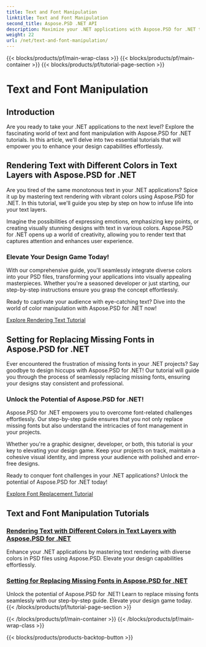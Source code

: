 ```yaml
---
title: Text and Font Manipulation
linktitle: Text and Font Manipulation
second_title: Aspose.PSD .NET API
description: Maximize your .NET applications with Aspose.PSD for .NET tutorials! Learn rendering text in vibrant colors and seamlessly replace missing fonts.
weight: 22
url: /net/text-and-font-manipulation/
---
```


{{< blocks/products/pf/main-wrap-class >}}
{{< blocks/products/pf/main-container >}}
{{< blocks/products/pf/tutorial-page-section >}}

# Text and Font Manipulation


## Introduction

Are you ready to take your .NET applications to the next level? Explore the fascinating world of text and font manipulation with Aspose.PSD for .NET tutorials. In this article, we'll delve into two essential tutorials that will empower you to enhance your design capabilities effortlessly.

## Rendering Text with Different Colors in Text Layers with Aspose.PSD for .NET

Are you tired of the same monotonous text in your .NET applications? Spice it up by mastering text rendering with vibrant colors using Aspose.PSD for .NET. In this tutorial, we'll guide you step by step on how to infuse life into your text layers.

Imagine the possibilities of expressing emotions, emphasizing key points, or creating visually stunning designs with text in various colors. Aspose.PSD for .NET opens up a world of creativity, allowing you to render text that captures attention and enhances user experience.

### Elevate Your Design Game Today!

With our comprehensive guide, you'll seamlessly integrate diverse colors into your PSD files, transforming your applications into visually appealing masterpieces. Whether you're a seasoned developer or just starting, our step-by-step instructions ensure you grasp the concept effortlessly.

Ready to captivate your audience with eye-catching text? Dive into the world of color manipulation with Aspose.PSD for .NET now!

[Explore Rendering Text Tutorial](./render-text-different-colors/)

## Setting for Replacing Missing Fonts in Aspose.PSD for .NET

Ever encountered the frustration of missing fonts in your .NET projects? Say goodbye to design hiccups with Aspose.PSD for .NET! Our tutorial will guide you through the process of seamlessly replacing missing fonts, ensuring your designs stay consistent and professional.

### Unlock the Potential of Aspose.PSD for .NET!

Aspose.PSD for .NET empowers you to overcome font-related challenges effortlessly. Our step-by-step guide ensures that you not only replace missing fonts but also understand the intricacies of font management in your projects.

Whether you're a graphic designer, developer, or both, this tutorial is your key to elevating your design game. Keep your projects on track, maintain a cohesive visual identity, and impress your audience with polished and error-free designs.

Ready to conquer font challenges in your .NET applications? Unlock the potential of Aspose.PSD for .NET today!

[Explore Font Replacement Tutorial](./replace-missing-fonts/)

## Text and Font Manipulation Tutorials
### [Rendering Text with Different Colors in Text Layers with Aspose.PSD for .NET](./render-text-different-colors/)
Enhance your .NET applications by mastering text rendering with diverse colors in PSD files using Aspose.PSD. Elevate your design capabilities effortlessly.
### [Setting for Replacing Missing Fonts in Aspose.PSD for .NET](./replace-missing-fonts/)
Unlock the potential of Aspose.PSD for .NET! Learn to replace missing fonts seamlessly with our step-by-step guide. Elevate your design game today.
{{< /blocks/products/pf/tutorial-page-section >}}

{{< /blocks/products/pf/main-container >}}
{{< /blocks/products/pf/main-wrap-class >}}

{{< blocks/products/products-backtop-button >}}

